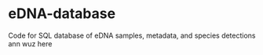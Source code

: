 # eDNA-database
Code for SQL database of eDNA samples, metadata, and species detections
ann wuz here
